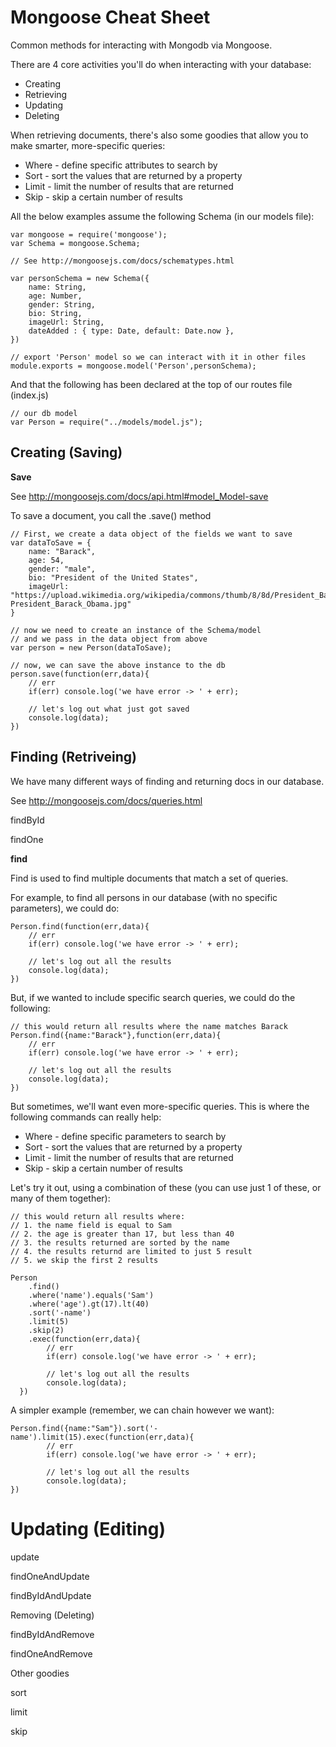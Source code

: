 Mongoose Cheat Sheet
============================================

Common methods for interacting with Mongodb via Mongoose.

There are 4 core activities you'll do when interacting with your database:
* Creating
* Retrieving
* Updating
* Deleting

When retrieving documents, there's also some goodies that allow you to make smarter, more-specific queries:
* Where - define specific attributes to search by
* Sort - sort the values that are returned by a property
* Limit - limit the number of results that are returned
* Skip - skip a certain number of results

All the below examples assume the following Schema (in our models file):

	var mongoose = require('mongoose');
	var Schema = mongoose.Schema;

	// See http://mongoosejs.com/docs/schematypes.html

	var personSchema = new Schema({
		name: String,
		age: Number,
		gender: String,
		bio: String,
		imageUrl: String,
		dateAdded : { type: Date, default: Date.now },
	})

	// export 'Person' model so we can interact with it in other files
	module.exports = mongoose.model('Person',personSchema);
	
And that the following has been declared at the top of our routes file (index.js)

	// our db model
	var Person = require("../models/model.js");	

Creating (Saving)
-----------------

**Save**

See http://mongoosejs.com/docs/api.html#model_Model-save

To save a document, you call the .save() method

	// First, we create a data object of the fields we want to save
	var dataToSave = {
		name: "Barack",
		age: 54,
		gender: "male",
		bio: "President of the United States",
		imageUrl: "https://upload.wikimedia.org/wikipedia/commons/thumb/8/8d/President_Barack_Obama.jpg/440px-President_Barack_Obama.jpg"
	}

	// now we need to create an instance of the Schema/model
	// and we pass in the data object from above	
	var person = new Person(dataToSave);

	// now, we can save the above instance to the db
	person.save(function(err,data){
		// err
		if(err) console.log('we have error -> ' + err);

		// let's log out what just got saved
		console.log(data);
	})

	
Finding (Retriveing)
--------------------

We have many different ways of finding and returning docs in our database.

See http://mongoosejs.com/docs/queries.html

findById

findOne

**find** 

Find is used to find multiple documents that match a set of queries.

For example, to find all persons in our database (with no specific parameters), we could do:

	Person.find(function(err,data){
		// err
		if(err) console.log('we have error -> ' + err);

		// let's log out all the results
		console.log(data);
	})

But, if we wanted to include specific search queries, we could do the following:

	// this would return all results where the name matches Barack
	Person.find({name:"Barack"},function(err,data){
		// err
		if(err) console.log('we have error -> ' + err);

		// let's log out all the results
		console.log(data);
	})

But sometimes, we'll want even more-specific queries.
This is where the following commands can really help:

* Where - define specific parameters to search by
* Sort - sort the values that are returned by a property
* Limit - limit the number of results that are returned
* Skip - skip a certain number of results

Let's try it out, using a combination of these (you can use just 1 of these, or many of them together):

	// this would return all results where:
	// 1. the name field is equal to Sam
	// 2. the age is greater than 17, but less than 40
	// 3. the results returned are sorted by the name
	// 4. the results returnd are limited to just 5 result
	// 5. we skip the first 2 results

	Person
		.find()
		.where('name').equals('Sam')
		.where('age').gt(17).lt(40)
		.sort('-name')
		.limit(5)
		.skip(2)
		.exec(function(err,data){
			// err
			if(err) console.log('we have error -> ' + err);

			// let's log out all the results
			console.log(data);
	  })

A simpler example (remember, we can chain however we want):

	Person.find({name:"Sam"}).sort('-name').limit(15).exec(function(err,data){
			// err
			if(err) console.log('we have error -> ' + err);

			// let's log out all the results
			console.log(data);
	})

Updating (Editing)
==================

update

findOneAndUpdate

findByIdAndUpdate

Removing (Deleting)

findByIdAndRemove

findOneAndRemove

Other goodies

sort

limit

skip


